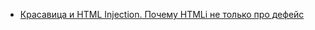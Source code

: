 - [Красавица и HTML Injection. Почему HTMLi не только про дефейс](https://habr.com/ru/articles/804863/)